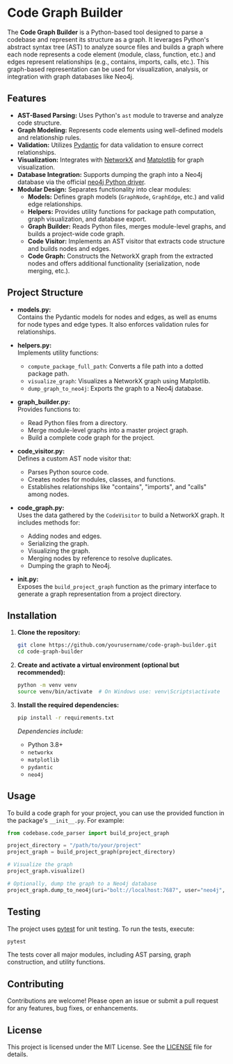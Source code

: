 # Code Graph Builder

The **Code Graph Builder** is a Python-based tool designed to parse a codebase and represent its structure as a graph. It leverages Python's abstract syntax tree (AST) to analyze source files and builds a graph where each node represents a code element (module, class, function, etc.) and edges represent relationships (e.g., contains, imports, calls, etc.). This graph-based representation can be used for visualization, analysis, or integration with graph databases like Neo4j.

## Features

- **AST-Based Parsing:** Uses Python's `ast` module to traverse and analyze code structure.
- **Graph Modeling:** Represents code elements using well-defined models and relationship rules.
- **Validation:** Utilizes [Pydantic](https://pydantic-docs.helpmanual.io/) for data validation to ensure correct relationships.
- **Visualization:** Integrates with [NetworkX](https://networkx.org/) and [Matplotlib](https://matplotlib.org/) for graph visualization.
- **Database Integration:** Supports dumping the graph into a Neo4j database via the official [neo4j Python driver](https://neo4j.com/developer/python/).
- **Modular Design:** Separates functionality into clear modules:
  - **Models:** Defines graph models (`GraphNode`, `GraphEdge`, etc.) and valid edge relationships.
  - **Helpers:** Provides utility functions for package path computation, graph visualization, and database export.
  - **Graph Builder:** Reads Python files, merges module-level graphs, and builds a project-wide code graph.
  - **Code Visitor:** Implements an AST visitor that extracts code structure and builds nodes and edges.
  - **Code Graph:** Constructs the NetworkX graph from the extracted nodes and offers additional functionality (serialization, node merging, etc.).

## Project Structure

- **models.py:**  
  Contains the Pydantic models for nodes and edges, as well as enums for node types and edge types. It also enforces validation rules for relationships.

- **helpers.py:**  
  Implements utility functions:

  - `compute_package_full_path`: Converts a file path into a dotted package path.
  - `visualize_graph`: Visualizes a NetworkX graph using Matplotlib.
  - `dump_graph_to_neo4j`: Exports the graph to a Neo4j database.

- **graph_builder.py:**  
  Provides functions to:

  - Read Python files from a directory.
  - Merge module-level graphs into a master project graph.
  - Build a complete code graph for the project.

- **code_visitor.py:**  
  Defines a custom AST node visitor that:
  - Parses Python source code.
  - Creates nodes for modules, classes, and functions.
  - Establishes relationships like "contains", "imports", and "calls" among nodes.
- **code_graph.py:**  
  Uses the data gathered by the `CodeVisitor` to build a NetworkX graph. It includes methods for:

  - Adding nodes and edges.
  - Serializing the graph.
  - Visualizing the graph.
  - Merging nodes by reference to resolve duplicates.
  - Dumping the graph to Neo4j.

- ****init**.py:**  
  Exposes the `build_project_graph` function as the primary interface to generate a graph representation from a project directory.

## Installation

1. **Clone the repository:**

   ```bash
   git clone https://github.com/yourusername/code-graph-builder.git
   cd code-graph-builder
   ```

2. **Create and activate a virtual environment (optional but recommended):**

   ```bash
   python -m venv venv
   source venv/bin/activate  # On Windows use: venv\Scripts\activate
   ```

3. **Install the required dependencies:**

   ```bash
   pip install -r requirements.txt
   ```

   _Dependencies include:_

   - Python 3.8+
   - `networkx`
   - `matplotlib`
   - `pydantic`
   - `neo4j`

## Usage

To build a code graph for your project, you can use the provided function in the package's `__init__.py`. For example:

```python
from codebase.code_parser import build_project_graph

project_directory = "/path/to/your/project"
project_graph = build_project_graph(project_directory)

# Visualize the graph
project_graph.visualize()

# Optionally, dump the graph to a Neo4j database
project_graph.dump_to_neo4j(uri="bolt://localhost:7687", user="neo4j", password="yourpassword")
```

## Testing

The project uses [pytest](https://docs.pytest.org/) for unit testing. To run the tests, execute:

```bash
pytest
```

The tests cover all major modules, including AST parsing, graph construction, and utility functions.

## Contributing

Contributions are welcome! Please open an issue or submit a pull request for any features, bug fixes, or enhancements.

## License

This project is licensed under the MIT License. See the [LICENSE](LICENSE) file for details.
